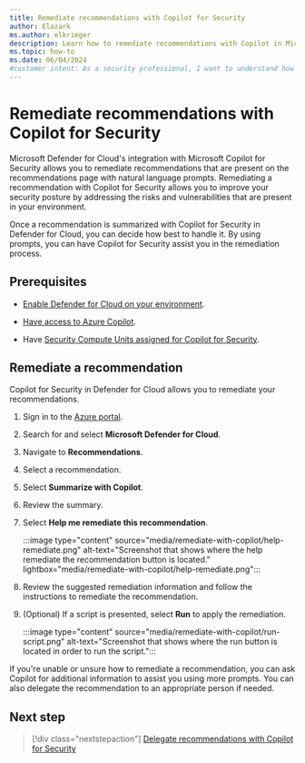 ```yaml
---
title: Remediate recommendations with Copilot for Security
author: Elazark
ms.author: elkrieger
description: Learn how to remediate recommendations with Copilot in Microsoft Defender for Cloud and improve your security posture.
ms.topic: how-to
ms.date: 06/04/2024
#customer intent: As a security professional, I want to understand how to use Copilot to remediate recommendations in Defender for Cloud so that I can improve my security posture.
---
```


# Remediate recommendations with Copilot for Security

Microsoft Defender for Cloud's integration with Microsoft Copilot for Security allows you to remediate recommendations that are present on the recommendations page with natural language prompts. Remediating a recommendation with Copilot for Security allows you to improve your security posture by addressing the risks and vulnerabilities that are present in your environment.

Once a recommendation is summarized with Copilot for Security in Defender for Cloud, you can decide how best to handle it. By using prompts, you can have Copilot for Security assist you in the remediation process.

## Prerequisites

- [Enable Defender for Cloud on your environment](connect-azure-subscription.md).

- [Have access to Azure Copilot](../copilot/overview.md).

- Have [Security Compute Units assigned for Copilot for Security](/copilot/security/get-started-security-copilot).

## Remediate a recommendation

Copilot for Security in Defender for Cloud allows you to remediate your recommendations.

1. Sign in to the [Azure portal](https://portal.azure.com).

1. Search for and select **Microsoft Defender for Cloud**.

1. Navigate to **Recommendations**.

1. Select a recommendation.

1. Select **Summarize with Copilot**.

1. Review the summary.

1. Select **Help me remediate this recommendation**.

    :::image type="content" source="media/remediate-with-copilot/help-remediate.png" alt-text="Screenshot that shows where the help remediate the recommendation button is located." lightbox="media/remediate-with-copilot/help-remediate.png":::

1. Review the suggested remediation information and follow the instructions to remediate the recommendation.

1. (Optional) If a script is presented, select **Run** to apply the remediation.

    :::image type="content" source="media/remediate-with-copilot/run-script.png" alt-text="Screenshot that shows where the run button is located in order to run the script.":::

If you're unable or unsure how to remediate a recommendation, you can ask Copilot for additional information to assist you using more prompts. You can also delegate the recommendation to an appropriate person if needed.

## Next step

> [!div class="nextstepaction"]
> [Delegate recommendations with Copilot for Security](delegate-with-copilot.md)
